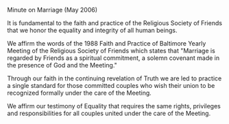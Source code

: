 Minute on Marriage (May 2006)

It is fundamental to the faith and practice of the Religious Society of Friends that we honor the equality and integrity of all human beings.

We affirm the words of the 1988 Faith and Practice of Baltimore Yearly Meeting of the Religious Society of Friends which states that "Marriage is regarded by Friends as a spiritual commitment, a solemn covenant made in the presence of God and the Meeting."

Through our faith in the continuing revelation of Truth we are led to practice a single standard for those committed couples who wish their union to be recognized formally under the care of the Meeting.

We affirm our testimony of Equality that requires the same rights, privileges and responsibilities for all couples united under the care of the Meeting.

